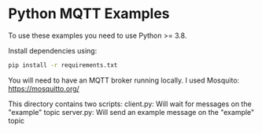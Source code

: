 # Python MQTT Examples

To use these examples you need to use Python >= 3.8.

Install dependencies using:

```sh
pip install -r requirements.txt
```

You will need to have an MQTT broker running locally. I used Mosquito: https://mosquitto.org/

This directory contains two scripts:
client.py: Will wait for messages on the "example" topic
server.py: Will send an example message on the "example" topic

